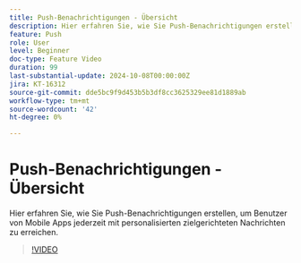 ```yaml
---
title: Push-Benachrichtigungen - Übersicht
description: Hier erfahren Sie, wie Sie Push-Benachrichtigungen erstellen, um Benutzer von Mobile Apps jederzeit mit personalisierten zielgerichteten Nachrichten zu erreichen.
feature: Push
role: User
level: Beginner
doc-type: Feature Video
duration: 99
last-substantial-update: 2024-10-08T00:00:00Z
jira: KT-16312
source-git-commit: dde5bc9f9d453b5b3df8cc3625329ee81d1889ab
workflow-type: tm+mt
source-wordcount: '42'
ht-degree: 0%

---
```



# Push-Benachrichtigungen - Übersicht

Hier erfahren Sie, wie Sie Push-Benachrichtigungen erstellen, um Benutzer von Mobile Apps jederzeit mit personalisierten zielgerichteten Nachrichten zu erreichen.

>[!VIDEO](https://video.tv.adobe.com/v/3432679/?learn=on)

